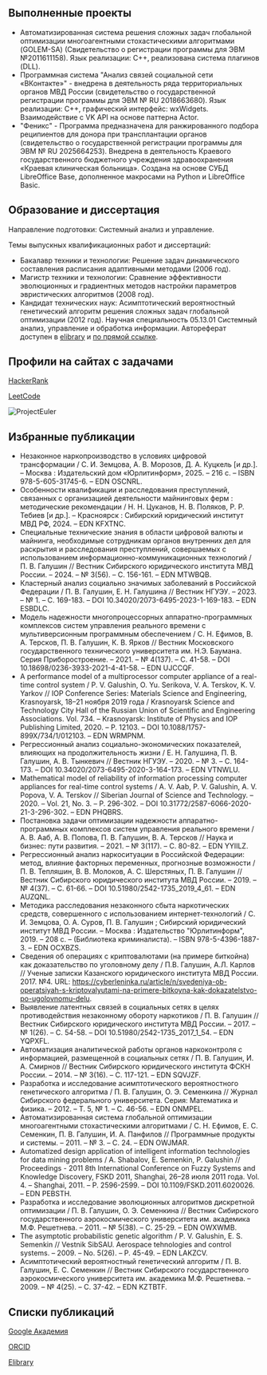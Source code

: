 ## Выполненные проекты
- Автоматизированная система решения сложных задач глобальной оптимизации многоагентными стохастическими алгоритмами (GOLEM-SA) (Свидетельство о регистрации программы для ЭВМ №2011611158). Язык реализации: C++, реализована система плагинов (DLL).
- Программная система "Анализ связей социальной сети «ВКонтакте»" - внедрена в деятельность ряда территориальных органов МВД России (свидетельство о государственной регистрации программы для ЭВМ № RU 2018663680). Язык реализации: C++, графический интерфейс: wxWidgets. Взаимодействие с VK API на основе паттерна Actor.
- "Феникс" - Программа предназначена для ранжированного подбора реципиентов для донора при трансплантации органов (свидетельство о государственной регистрации программы для ЭВМ № RU 2025664253). Внедрена в деятельность Краевого государственного бюджетного учреждения здравоохранения «Краевая клиническая больница». Создана на основе СУБД LibreOffice Base, дополненное макросами на Python и LibreOffice Basic.

## Образование и диссертация

Направление подготовки: Системный анализ и управление.

Темы выпускных квалификационных работ и диссертаций:
- Бакалавр техники и технологии: Решение задач динамического составления расписания адаптивными методами (2006 год).
- Магистр техники и технологии: Сравнение эффективности эволюционных и градиентных методов настройки параметров эвристических алгоритмов (2008 год).
- Кандидат технических наук: Асимптотический вероятностный генетический алгоритм решения сложных задач глобальной оптимизации (2012 год). Научная специальность 05.13.01 Системный анализ, управление и обработка информации. Автореферат доступен в [elibrary](https://www.elibrary.ru/item.asp?id=19381517) и [по прямой ссылке](https://viewer.rsl.ru/ru/rsl01005042551?page=1&rotate=0&theme=white). 

## Профили на сайтах с задачами
[HackerRank](https://www.hackerrank.com/profile/galushin)

[LeetCode](https://leetcode.com/u/galushin/)

![ProjectEuler](https://projecteuler.net/profile/galushin.png)

## Избранные публикации

- Незаконное наркопроизводство в условиях цифровой трансформации / С. И. Земцова, А. В. Морозов, Д. А. Куцкель [и др.]. – Москва : Издательский дом «Юрлитинформ», 2025. – 216 с. – ISBN 978-5-605-31745-6. – EDN OSCNRL.
- Особенности квалификации и расследования преступлений, связанных с организацией деятельности майнинговых ферм : методические рекомендации / Н. Н. Цуканов, Н. В. Поляков, Р. Р. Тебиев  [и др.]. – Красноярск : Сибирский юридический институт МВД РФ, 2024. – EDN KFXTNC.
- Специальные технические знания в области цифровой валюты и майнинга, необходимые сотрудникам органов внутренних дел для раскрытия и расследования преступлений, совершаемых с использованием информационно-коммуникационных технологий / П. В. Галушин // Вестник Сибирского юридического института МВД России. – 2024. – № 3(56). – С. 156-161. – EDN MTWBQB.
- Кластерный анализ социально значимых заболеваний в Российской Федерации / П. В. Галушин, Е. Н. Галушина // Вестник НГУЭУ. – 2023. – № 1. – С. 169-183. – DOI 10.34020/2073-6495-2023-1-169-183. – EDN ESBDLC.
- Модель надежности многопроцессорных аппаратно-программных комплексов систем управления реального времени с мультиверсионным программным обеспечением / С. Н. Ефимов, В. А. Терсков, П. В. Галушин, К. В. Ярков // Вестник Московского государственного технического университета им. Н.Э. Баумана. Серия Приборостроение. – 2021. – № 4(137). – С. 41-58. – DOI 10.18698/0236-3933-2021-4-41-58. – EDN UJCCQF.
- A performance model of a multiprocessor computer appliance of a real-time control system / P. V. Galushin, O. Yu. Serikova, V. A. Terskov, K. V. Yarkov // IOP Conference Series: Materials Science and Engineering, Krasnoyarsk, 18–21 ноября 2019 года / Krasnoyarsk Science and Technology City Hall of the Russian Union of Scientific and Engineering Associations. Vol. 734. – Krasnoyarsk: Institute of Physics and IOP Publishing Limited, 2020. – P. 12103. – DOI 10.1088/1757-899X/734/1/012103. – EDN WRMPNM.
- Регрессионный анализ социально-экономических показателей, влияющих на продолжительность жизни / Е. Н. Галушина, П. В. Галушин, А. В. Тынкевич // Вестник НГУЭУ. – 2020. – № 3. – С. 164-173. – DOI 10.34020/2073-6495-2020-3-164-173. – EDN VTNWLU.
- Mathematical model of reliability of information processing computer appliances for real-time control systems / A. V. Aab, P. V. Galushin, A. V. Popova, V. A. Terskov // Siberian Journal of Science and Technology. – 2020. – Vol. 21, No. 3. – P. 296-302. – DOI 10.31772/2587-6066-2020-21-3-296-302. – EDN PHQBRS.
- Постановка задачи оптимизации надежности аппаратно-программных комплексов систем управления реального времени / А. В. Ааб, А. В. Попова, П. В. Галушин, В. А. Терсков // Наука и бизнес: пути развития. – 2021. – № 3(117). – С. 80-82. – EDN YYIILZ.
- Регрессионный анализ наркоситуации в Российской Федерации: метод, влияние факторных переменных, прогнозные возможности / П. В. Тепляшин, В. В. Молоков, А. С. Шерстяных, П. В. Галушин // Вестник Сибирского юридического института МВД России. – 2019. – № 4(37). – С. 61-66. – DOI 10.51980/2542-1735_2019_4_61. – EDN AUZQNL.
- Методика расследования незаконного сбыта наркотических средств, совершенного с использованием интернет-технологий / С. И. Земцова, О. А. Суров, П. В. Галушин ; Сибирский юридический институт МВД России. – Москва : Издательство "Юрлитинформ", 2019. – 208 с. – (Библиотека криминалиста). – ISBN 978-5-4396-1887-3. – EDN OCXBZS.
- Сведения об операциях с криптовалютами (на примере биткойна) как доказательство по уголовному делу / П.В. Галушин, А.Л. Карлов // Ученые записки Казанского юридического института МВД России. 2017. №4. URL: https://cyberleninka.ru/article/n/svedeniya-ob-operatsiyah-s-kriptovalyutami-na-primere-bitkoyna-kak-dokazatelstvo-po-ugolovnomu-delu.
- Выявление латентных связей в социальных сетях в целях противодействия незаконному обороту наркотиков / П. В. Галушин // Вестник Сибирского юридического института МВД России. – 2017. – № 1(26). – С. 54-58. – DOI 10.51980/2542-1735_2017_1_54. – EDN YQPXFL.
- Автоматизация аналитической работы органов наркоконтроля с информацией, размещенной в социальных сетях / П. В. Галушин, И. А. Смирнов // Вестник Сибирского юридического института ФСКН России. – 2014. – № 3(16). – С. 117-121. – EDN SQVJZF.
- Разработка и исследование асимптотического вероятностного генетического алгоритма / П. В. Галушин, О. Э. Семенкина // Журнал Сибирского федерального университета. Серия: Математика и физика. – 2012. – Т. 5, № 1. – С. 46-56. – EDN ONMPEL.
- Автоматизированная система глобальной оптимизации многоагентными стохастическими алгоритмами / С. Н. Ефимов, Е. С. Семенкин, П. В. Галушин, И. А. Панфилов // Программные продукты и системы. – 2011. – № 3. – С. 24. – EDN OWJMAR.
- Automatized design application of intelligent information technologies for data mining problems / A. Shabalov, E. Semenkin, P. Galushin // Proceedings - 2011 8th International Conference on Fuzzy Systems and Knowledge Discovery, FSKD 2011, Shanghai, 26–28 июля 2011 года. Vol. 4. – Shanghai, 2011. – P. 2596-2599. – DOI 10.1109/FSKD.2011.6020026. – EDN PEBSTH.
- Разработка и исследование эволюционных алгоритмов дискретной оптимизации / П. В. Галушин, О. Э. Семенкина // Вестник Сибирского государственного аэрокосмического университета им. академика М.Ф. Решетнева. – 2011. – № 5(38). – С. 25-29. – EDN OWXWMB.
- The asymptotic probabilistic genetic algorithm / P. V. Galushin, E. S. Semenkin // Vestnik SibSAU. Aerospace tehnologies and control systems. – 2009. – No. 5(26). – P. 45-49. – EDN LAKZCV.
- Асимптотический вероятностный генетический алгоритм / П. В. Галушин, Е. С. Семенкин // Вестник Сибирского государственного аэрокосмического университета им. академика М.Ф. Решетнева. – 2009. – № 4(25). – С. 37-42. – EDN KZTBTF.
  
## Списки публикаций
[Google Академия](https://scholar.google.ru/citations?hl=ru&user=V97AJsIAAAAJ)

[ORCID](https://orcid.org/0000-0002-8270-9560)

[Elibrary](https://www.elibrary.ru/author_profile.asp?id=616783)
